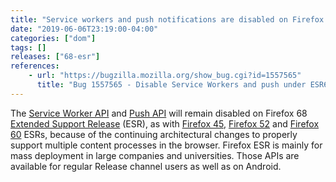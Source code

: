 ```yaml
---
title: "Service workers and push notifications are disabled on Firefox 68 ESR"
date: "2019-06-06T23:19:00-04:00"
categories: ["dom"]
tags: []
releases: ["68-esr"]
references:
    - url: "https://bugzilla.mozilla.org/show_bug.cgi?id=1557565"
      title: "Bug 1557565 - Disable Service Workers and push under ESR68 but not under Fennec"
---
```

The [Service Worker API](https://developer.mozilla.org/docs/Web/API/Service_Worker_API) and [Push API](https://developer.mozilla.org/docs/Web/API/Push_API) will remain disabled on Firefox 68 [Extended Support Release](https://www.mozilla.org/firefox/organizations/) (ESR), as with [Firefox 45](https://www.fxsitecompat.dev/en-CA/docs/2016/service-workers-have-been-disabled-in-firefox-45-esr/), [Firefox 52](https://www.fxsitecompat.dev/en-CA/docs/2017/service-workers-and-push-notifications-are-disabled-on-firefox-52-esr/) and [Firefox 60](https://www.fxsitecompat.dev/en-CA/docs/2018/service-workers-and-push-notifications-are-disabled-on-firefox-60-esr/) ESRs, because of the continuing architectural changes to properly support multiple content processes in the browser. Firefox ESR is mainly for mass deployment in large companies and universities. Those APIs are available for regular Release channel users as well as on Android.
